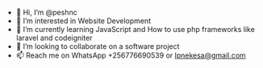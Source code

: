 - 👋 Hi, I’m @peshnc
- 👀 I’m interested in Website Development
- 🌱 I’m currently learning JavaScript and How to use php frameworks like laravel and codeigniter
- 💞️ I’m looking to collaborate on a software project
- 📫 Reach me on WhatsApp +256776690539 or lpnekesa@gmail.com

<!---
peshnc/peshnc is a ✨ special ✨ repository because its `README.md` (this file) appears on your GitHub profile.
You can click the Preview link to take a look at your changes.
--->
